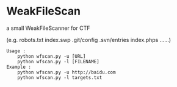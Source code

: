 # WeakFileScan

a small WeakFileScanner for CTF

(e.g.  robots.txt  index.swp  .git/config  .svn/entries  index.phps  ......)


```
Usage :
	python wfscan.py -u [URL]
	python wfscan.py -l [FILENAME]
Example :
	python wfscan.py -u http://baidu.com
	python wfscan.py -l targets.txt
```

